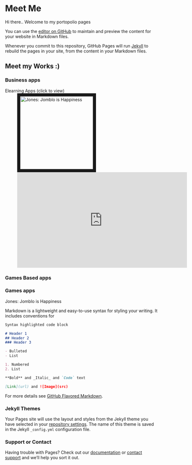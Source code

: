 # Meet Me

Hi there..
Welcome to my portopolio pages

You can use the [editor on GitHub](https://github.com/rendi88/portopolio/edit/master/index.md) to maintain and preview the content for your website in Markdown files.

Whenever you commit to this repository, GitHub Pages will run [Jekyll](https://jekyllrb.com/) to rebuild the pages in your site, from the content in your Markdown files.


## Meet my Works :)

### Business apps

<dl>
	<dt>Elearning Apps (click to view)</dt>
	<dd><a href="http://www.youtube.com/watch?feature=player_embedded&v=nS2rutFMysE
" target="_blank"><img src="https://rendi88.github.io/portopolio/img/jones.jpg" 
alt="Jones: Jomblo is Happiness" width="240" border="10" /></a>
<iframe width="560" height="315" src="https://www.youtube.com/embed/nS2rutFMysE" frameborder="0" allow="accelerometer; autoplay; encrypted-media; gyroscope; picture-in-picture" allowfullscreen></iframe>
</dd>
</dl>

### Games Based apps

### Games apps
Jones: Jomblo is Happiness




Markdown is a lightweight and easy-to-use syntax for styling your writing. It includes conventions for

```markdown
Syntax highlighted code block

# Header 1
## Header 2
### Header 3

- Bulleted
- List

1. Numbered
2. List

**Bold** and _Italic_ and `Code` text

[Link](url) and ![Image](src)
```

For more details see [GitHub Flavored Markdown](https://guides.github.com/features/mastering-markdown/).

### Jekyll Themes

Your Pages site will use the layout and styles from the Jekyll theme you have selected in your [repository settings](https://github.com/rendi88/portopolio/settings). The name of this theme is saved in the Jekyll `_config.yml` configuration file.

### Support or Contact

Having trouble with Pages? Check out our [documentation](https://help.github.com/categories/github-pages-basics/) or [contact support](https://github.com/contact) and we’ll help you sort it out.


